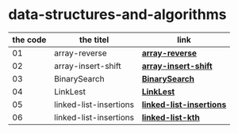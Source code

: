 # data-structures-and-algorithms
|  the code |  the titel | link  | 
|-----------|------------|-------|
01            | array-reverse| **[array-reverse](https://waelalqawasmi.github.io/data-structures-and-algorithms/java/Challenge01/REDME1)**
02            | array-insert-shift| **[array-insert-shift](https://waelalqawasmi.github.io/data-structures-and-algorithms/java/Challenge02/REDME1)**
03            |BinarySearch| **[BinarySearch](https://waelalqawasmi.github.io/data-structures-and-algorithms/java/Challenge03/REDME1)**
04            | LinkLest| **[LinkLest](https://github.com/WaelAlQawasmi/data-structures-and-algorithms/tree/main/java/LinkLest)**
05         | linked-list-insertions| **[linked-list-insertions](https://github.com/WaelAlQawasmi/data-structures-and-algorithms/tree/main/java/linked-list-insertions)**
06         | linked-list-insertions| **[linked-list-kth](https://github.com/WaelAlQawasmi/data-structures-and-algorithms/tree/main/java/linked-list-kth)**


